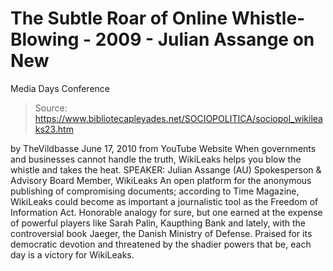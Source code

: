 # The Subtle Roar of Online Whistle-Blowing - 2009 - Julian Assange on New 
Media Days Conference

> Source: https://www.bibliotecapleyades.net/SOCIOPOLITICA/sociopol_wikileaks23.htm

by
TheVildbasse
June 17, 2010
from
YouTube Website
When governments and businesses cannot handle
the truth, WikiLeaks helps you blow the whistle and takes the heat.
SPEAKER: Julian Assange (AU) Spokesperson & Advisory Board Member,
WikiLeaks
An open platform for the anonymous publishing of compromising documents;
according to Time Magazine, WikiLeaks could become as important a
journalistic tool as the Freedom of Information Act.
Honorable analogy for sure, but one earned at
the expense of powerful players like Sarah Palin, Kaupthing Bank and lately,
with the controversial book Jaeger, the Danish Ministry of Defense.
Praised for its democratic devotion and
threatened by the shadier powers that be, each day is a victory for
WikiLeaks.
